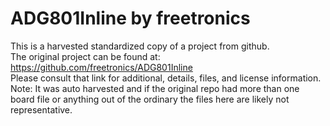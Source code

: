 
# ADG801Inline by freetronics  
This is a harvested standardized copy of a project from github.  
The original project can be found at:  
https://github.com/freetronics/ADG801Inline  
Please consult that link for additional, details, files, and license information.  
Note: It was auto harvested and if the original repo had more than one board file or anything out of the ordinary the files here are likely not representative.  
    